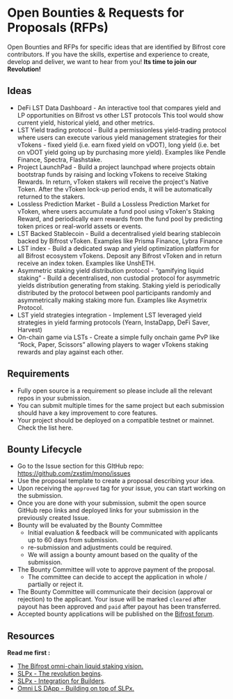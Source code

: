 # Open Bounties & Requests for Proposals (RFPs)

Open Bounties and RFPs for specific ideas that are identified by Bifrost core contributors.  If you have the skills, expertise and experience to create, develop and deliver, we want to hear from you! **Its time to join our Revolution!**

## Ideas

- DeFi LST Data Dashboard - An interactive tool that compares yield and LP opportunities on Bifrost vs other LST protocols This tool would show current yield, historical yield, and other metrics.
- LST Yield trading protocol - Build a permissionless yield-trading protocol where users can execute various yield management strategies for their vTokens - fixed yield (i.e. earn fixed yield on vDOT), long yield (i.e. bet on vDOT yield going up by purchasing more yield). Examples like Pendle Finance, Spectra, Flashstake.
- Project LaunchPad - Build a project launchpad where projects obtain bootstrap funds by raising and locking vTokens to receive Staking Rewards. In return, vToken stakers will receive the project's Native Token. After the vToken lock-up period ends, it will be automatically returned to the stakers.
- Lossless Prediction Market - Build a Lossless Prediction Market for vToken, where users accumulate a fund pool using vToken's Staking Reward, and periodically earn rewards from the fund pool by predicting token prices or real-world assets or events.
- LST Backed Stablecoin - Build a decentralised yield bearing stablecoin backed by Bifrost vToken. Examples like Prisma Finance, Lybra Finance
- LST index - Build a dedicated swap and yield optimization platform for all Bifrost ecosystem vTokens. Deposit any Bifrost vToken and in return receive an index token. Examples like UnshETH.
- Asymmetric staking yield distribution protocol - “gamifying liquid staking” - Build a decentralised, non custodial protocol for asymmetric yields distribution generating from staking. Staking yield is periodically distributed by the protocol between pool participants randomly and asymmetrically making staking more fun. Examples like Asymetrix Protocol.
- LST yield strategies integration - Implement LST leveraged yield strategies in yield farming protocols (Yearn, InstaDapp, DeFi Saver, Harvest)
- On-chain game via LSTs - Create a simple fully onchain game PvP like “Rock, Paper, Scissors”  allowing players to wager vTokens staking rewards and play against each other.

## Requirements

- Fully open source is a requirement so please include all the relevant repos in your submission.
- You can submit multiple times for the same project but each submission should have a key improvement to core features.
- Your project should be deployed on a compatible testnet or mainnet. Check the list here.


## Bounty Lifecycle

- Go to the Issue section for this GItHub repo: https://github.com/zxstim/mono/issues
- Use the proposal template to create a proposal describing your idea.
- Upon receiving the `approved` tag for your issue, you can start working on the submission.
- Once you are done with your submission, submit the open source GitHub repo links and deployed links for your submission in the previously created Issue.
- Bounty will be evaluated by the Bounty Committee
    - Initial evaluation & feedback will be communicated with applicants up to 60 days from submission.
    - re-submission and adjustments could be required.
    - We will assign a bounty amount based on the quality of the submission.
- The Bounty Committee will vote to approve payment of the proposal.
    - The committee can decide to accept the application in whole / partially or reject it.
- The Bounty Committee will communicate their decision (approval or rejection) to the applicant. Your issue will be marked `cleared` after payout has been approved and `paid` after payout has been transferred.
- Accepted bounty applications will be published on the [Bifrost forum](https://bifrost.subsquare.io/).

## Resources

**Read me first :** 

- [The Bifrost omni-chain liquid staking vision.](https://forum.polkadot.network/t/slpx-the-omni-chain-liquid-staking-vision-via-xcm/3836)
- [SLPx - The revolution begins](https://bifrost-finance.medium.com/slpx-pallet-a-further-step-into-the-omni-chain-liquid-staking-68cb4d99c82f).
- [SLPx - Integration for Builders](https://docs.bifrost.finance/builders/liquid-staking-x-slpx/overview).
- [Omni LS DApp - Building on top of SLPx.](https://bifrost-finance.medium.com/omni-ls-dapp-the-easiest-fastest-and-most-secure-way-to-access-bifrost-liquid-staking-tokens-21ee080b03cd)
